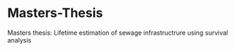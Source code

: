 # Masters-Thesis
Masters thesis: Lifetime estimation of sewage infrastructrure using survival analysis
